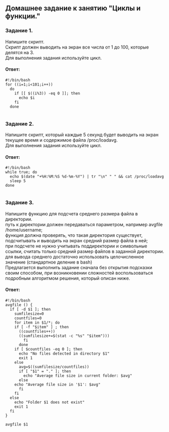 ## Домашнее задание к занятию "Циклы и функции."  

### Задание 1.  
Напишите скрипт.  
Скрипт должен выводить на экран все числа от 1 до 100, которые делятся на 3.  
Для выполнения задания используйте цикл.  

#### Ответ:  
```
#!/bin/bash
for ((i=1;i<101;i++))
  do
    if [[ $((i%3)) -eq 0 ]]; then
      echo $i
    fi
  done
```
![]()  

### Задание 2.  
Напишите скрипт, который каждые 5 секунд будет выводить на экран текущее время и содержимое файла /proc/loadavg.  
Для выполнения задания используйте цикл.  

#### Ответ:  
```
#!/bin/bash
while true; do
  echo $(date "+%H:%M:%S %d-%m-%Y") | tr "\n" " " && cat /proc/loadavg
  sleep 5
done
```
![]()  

### Задание 3.  
Напишите функцию для подсчета среднего размера файла в директории.  
путь к директории должен передаваться параметром, например avgfile /home/username;  
функция должна проверять, что такая директория существует, подсчитывать и выводить на экран средний размер файла в ней;  
при подсчете не нужно учитывать поддиректории и символьные ссылки, считать только средний размер файлов в заданной директории.  
для вывода среднего достаточно использовать целочисленное значение (стандартное деление в bash)  
Предлагается выполнить задание сначала без открытия подсказки своим способом, при возникновении сложностей воспользоваться подробным алгоритмом решения, который описан ниже.  

#### Ответ:  
```
#!/bin/bash
avgfile () {
  if [ -d $1 ]; then
    sumfilesize=0
    countfiles=0
    for item in $1/*; do 
	if [ -f "$item" ] ; then
	  ((countfiles++))
	  ((sumfilesize+=$(stat -c "%s" "$item")))
        fi  		
      done
    if [ $countfiles -eq 0 ]; then
      echo "No files detected in directory $1"
      exit 1
    else
      avg=$((sumfilesize/countfiles))
      if [ "$1" = "." ]; then
        echo "Average file size in current folder: $avg"
      else
	echo "Average file size in '$1': $avg"
      fi
    fi
  else
    echo "Folder $1 does not exist"
    exit 1
  fi
}

avgfile $1
```
![]()  

